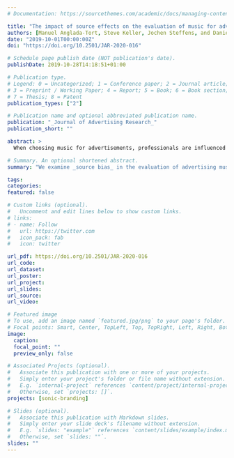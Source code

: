 ```yaml
---
# Documentation: https://sourcethemes.com/academic/docs/managing-content/

title: "The impact of source effects on the evaluation of music for advertising: Differences between professionals and consumers"
authors: [Manuel Anglada-Tort, Steve Keller, Jochen Steffens, and Daniel Müllensiefen]
date: "2019-10-01T00:00:00Z"
doi: "https://doi.org/10.2501/JAR-2020-016"

# Schedule page publish date (NOT publication's date).
publishDate: 2019-10-28T14:18:51+01:00

# Publication type.
# Legend: 0 = Uncategorized; 1 = Conference paper; 2 = Journal article;
# 3 = Preprint / Working Paper; 4 = Report; 5 = Book; 6 = Book section;
# 7 = Thesis; 8 = Patent
publication_types: ["2"]

# Publication name and optional abbreviated publication name.
publication: "_Journal of Advertising Research_"
publication_short: ""

abstract: >
  When choosing music for advertisements, professionals are influenced by a large number of factors that could impair their judgment. This research examined source effects in the evaluation of advertising music by professionals and nonprofessionals. Results showed that advertising professionals gave significantly more favorable evaluations—higher in quality, authenticity, and expected cost—when they thought the music was sourced from performing artists compared with less credible and attractive sources. In contrast, nonprofessionals were not affected by source cues at all. The interplay between professionals’ and nonprofessionals’ perceptions of advertising music and the potential financial impact for brands are discussed.

# Summary. An optional shortened abstract.
summary: "We examine _source bias_ in the evaluation of advertising music by industry professioanls and consumers. We show that while professioanls' evaluations are influenced by whether the music comes from performing artists or less attractive sources, consumers are not affected by source cues at all."

tags:
categories: 
featured: false

# Custom links (optional).
#   Uncomment and edit lines below to show custom links.
# links:
# - name: Follow
#   url: https://twitter.com
#   icon_pack: fab
#   icon: twitter

url_pdf: https://doi.org/10.2501/JAR-2020-016
url_code:
url_dataset:
url_poster:
url_project:
url_slides:
url_source:
url_video:

# Featured image
# To use, add an image named `featured.jpg/png` to your page's folder. 
# Focal points: Smart, Center, TopLeft, Top, TopRight, Left, Right, BottomLeft, Bottom, BottomRight.
image:
  caption:
  focal_point: ""
  preview_only: false

# Associated Projects (optional).
#   Associate this publication with one or more of your projects.
#   Simply enter your project's folder or file name without extension.
#   E.g. `internal-project` references `content/project/internal-project/index.md`.
#   Otherwise, set `projects: []`.
projects: [sonic-branding]

# Slides (optional).
#   Associate this publication with Markdown slides.
#   Simply enter your slide deck's filename without extension.
#   E.g. `slides: "example"` references `content/slides/example/index.md`.
#   Otherwise, set `slides: ""`.
slides: ""
---
```


